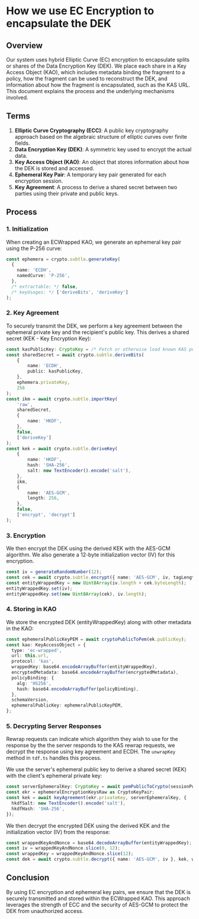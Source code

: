 # How we use EC Encryption to encapsulate the DEK

## Overview

Our system uses hybrid Elliptic Curve (EC) encryption to encapsulate splits or shares of the Data Encryption Key (DEK).
We place each share in a Key Access Object (KAO), which includes metadata binding the fragment to a policy,
how the fragment can be used to reconstruct the DEK,
and information about how the fragment is encapsulated, such as the KAS URL.
This document explains the process and the underlying mechanisms involved.

## Terms

1. **Elliptic Curve Cryptography (ECC)**:
A public key cryptography approach based on the algebraic structure of elliptic curves over finite fields.
2. **Data Encryption Key (DEK)**:
A symmetric key used to encrypt the actual data.
3. **Key Access Object (KAO)**:
An object that stores information about how the DEK is stored and accessed.
4. **Ephemeral Key Pair**:
A temporary key pair generated for each encryption session.
5. **Key Agreement**:
A process to derive a shared secret between two parties using their private and public keys.

## Process

### 1. Initialization

When creating an ECWrapped KAO,
we generate an ephemeral key pair using the P-256 curve:

```typescript
const ephemera = crypto.subtle.generateKey(
  {
    name: 'ECDH',
    namedCurve: 'P-256',
  },
  /* extractable: */ false,
  /* keyUsages: */ ['deriveBits', 'deriveKey']
);
```

### 2. Key Agreement

To securely transmit the DEK,
we perform a key agreement between the ephemeral private key and the recipient's public key.
This derives a shared secret (KEK - Key Encryption Key):

```typescript
const kasPublicKey: CryptoKey = /* Fetch or otherwise load known KAS public key value */;
const sharedSecret = await crypto.subtle.deriveBits(
    {
        name: 'ECDH',
        public: kasPublicKey,
    },
    ephemera.privateKey,
    256
);
const ikm = await crypto.subtle.importKey(
    'raw',
    sharedSecret,
    {
        name: 'HKDF',
    },
    false,
    ['deriveKey']
);
const kek = await crypto.subtle.deriveKey(
    {
        name: 'HKDF',
        hash: 'SHA-256',
        salt: new TextEncoder().encode('salt'),
    },
    ikm,
    {
        name: 'AES-GCM',
        length: 256,
    },
    false,
    ['encrypt', 'decrypt']
);
```

### 3. Encryption

We then encrypt the DEK using the derived KEK with the AES-GCM algorithm.
We also generate a 12-byte initialization vector (IV) for this encryption.

```typescript
const iv = generateRandomNumber(12);
const cek = await crypto.subtle.encrypt({ name: 'AES-GCM', iv, tagLength: 128 }, kek, dek);
const entityWrappedKey = new Uint8Array(iv.length + cek.byteLength);
entityWrappedKey.set(iv);
entityWrappedKey.set(new Uint8Array(cek), iv.length);
```

### 4. Storing in KAO

We store the encrypted DEK (entityWrappedKey) along with other metadata in the KAO:

```typescript
const ephemeralPublicKeyPEM = await cryptoPublicToPem(ek.publicKey);
const kao: KeyAccessObject = {
  type: 'ec-wrapped',
  url: this.url,
  protocol: 'kas',
  wrappedKey: base64.encodeArrayBuffer(entityWrappedKey),
  encryptedMetadata: base64.encodeArrayBuffer(encryptedMetadata),
  policyBinding: {
    alg: 'HS256',
    hash: base64.encodeArrayBuffer(policyBinding),
  },
  schemaVersion,
  ephemeralPublicKey: ephemeralPublicKeyPEM,
};
```

### 5. Decrypting Server Responses

Rewrap requests can indicate which algorithm they wish to use for the response
by the  the server responds to the KAS rewrap requests,
we decrypt the response using key agreement and ECDH.
The `unwrapKey` method in `tdf.ts` handles this process.

We use the server's ephemeral public key to derive a shared secret (KEK) with the client's ephemeral private key:

```typescript
const serverEphemeralKey: CryptoKey = await pemPublicToCrypto(sessionPublicKey);
const ekr = ephemeralEncryptionKeysRaw as CryptoKeyPair;
const kek = await keyAgreement(ekr.privateKey, serverEphemeralKey, {
  hkdfSalt: new TextEncoder().encode('salt'),
  hkdfHash: 'SHA-256',
});
```

We then decrypt the encrypted DEK using the derived KEK and the initialization vector (IV) from the response:

```typescript
const wrappedKeyAndNonce = base64.decodeArrayBuffer(entityWrappedKey);
const iv = wrappedKeyAndNonce.slice(0, 12);
const wrappedKey = wrappedKeyAndNonce.slice(12);
const dek = await crypto.subtle.decrypt({ name: 'AES-GCM', iv }, kek, wrappedKey);
```

## Conclusion

By using EC encryption and ephemeral key pairs,
we ensure that the DEK is securely transmitted and stored within the ECWrapped KAO.
This approach leverages the strength of ECC and the security of AES-GCM to protect the DEK from unauthorized access.
